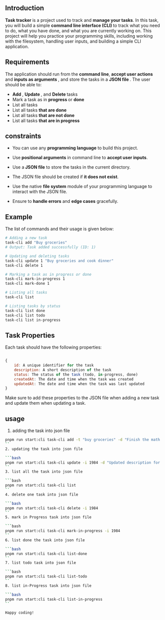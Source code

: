 ## Introduction
<b>Task tracker </b> is a project used to track and <b>manage your tasks</b>. In this task, you will build a simple <b> command line interface (CLI)  </b> to track what you need to do, what you have done, and what you are currently working on. This project will help you practice your programming skills, including working with the filesystem, handling user inputs, and building a simple CLI application.

## Requirements
The application should run from the <b>command line</b>, <b>accept user actions  </b>and  <b>inputs as arguments </b>, and store the tasks in a  <b> JSON file </b>. The user should be able to:

- <b> Add </b>,  <b>Update </b>, and  <b>Delete </b> tasks
- Mark a task as in  <b>progress </b> or  <b>done </b>
- List all tasks
- List all tasks  <b>that are done </b>
- List all tasks  <b>that are not done </b>
- List all tasks   <b>that are in progress </b>

## constraints

- You can use any <b>programming language</b> to build this project.

- Use<b> positional arguments</b> in command line to <b>accept user inputs</b>.

- Use a<b> JSON file</b> to store the tasks in the current directory.

- The JSON file should be created if <b>it does not exist</b>.

- Use the native <b>file system</b> module of your programming language to interact with the JSON file.

- Ensure to <b>handle errors</b> and <b>edge cases</b> gracefully.

## Example

The list of commands and their usage is given below:

```bash
# Adding a new task
task-cli add "Buy groceries"
# Output: Task added successfully (ID: 1)

# Updating and deleting tasks
task-cli update 1 "Buy groceries and cook dinner"
task-cli delete 1

# Marking a task as in progress or done
task-cli mark-in-progress 1
task-cli mark-done 1

# Listing all tasks
task-cli list

# Listing tasks by status
task-cli list done
task-cli list todo
task-cli list in-progress

```

## Task Properties

Each task should have the following properties:

``` js

{
    id: A unique identifier for the task
    description: A short description of the task
    status: The status of the task (todo, in-progress, done)
    createdAt: The date and time when the task was created
    updatedAt: The date and time when the task was last updated
}
```

Make sure to add these properties to the JSON file when adding a new task and update them when updating a task.

## usage

1. adding the task into json file

```bash
pnpm run start:cli task-cli add -t "buy groceries" -d "Finish the math assignment"
``
2. updating the task into json file

```bash
pnpm run start:cli task-cli update -i 1984 -d "Updated description for the task"
``
3. list all the task into json file

```bash
pnpm run start:cli task-cli list
``
4. delete one task into json file

```bash
pnpm run start:cli task-cli delete -i 1984
``
5. mark in Progress task into json file

```bash
pnpm run start:cli task-cli mark-in-progress -i 1984
``
6. list done the task into json file

```bash
pnpm run start:cli task-cli list-done 
``
7. list todo task into json file

```bash
pnpm run start:cli task-cli list-todo 
``
8. list in-Progress task into json file

```bash
pnpm run start:cli task-cli list-in-progress 
``

Happy coding!
